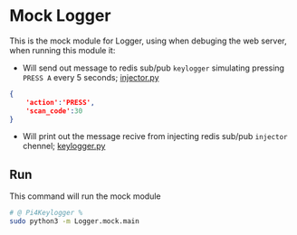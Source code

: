 # Mock Logger
This is the mock module for Logger, using when debuging the web server, when running this module it:
- Will send out message to redis sub/pub `keylogger` simulating pressing `PRESS A` every 5 seconds; [injector.py](./injector.py)
```json
{
	'action':'PRESS', 
	'scan_code':30
}
```
- Will print out the message recive from injecting redis sub/pub `injector` chennel; [keylogger.py](./keylogger.py)

## Run
This command will run the mock module
```bash
# @ Pi4Keylogger %
sudo python3 -m Logger.mock.main
```